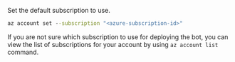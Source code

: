 Set the default subscription to use.

```cmd
az account set --subscription "<azure-subscription-id>"
```

If you are not sure which subscription to use for deploying the bot, you can view the list of subscriptions for your account by using `az account list` command. 
